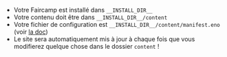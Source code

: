- Votre Faircamp est installé dans `__INSTALL_DIR__`
- Votre contenu doit être dans `__INSTALL_DIR__/content`
- Votre fichier de configuration est `__INSTALL_DIR__/content/manifest.eno` (voir [la doc](https://simonrepp.com/faircamp/manual/manifests.html))
- Le site sera automatiquement mis à jour à chaque fois que vous modifierez quelque chose dans le dossier `content` !
